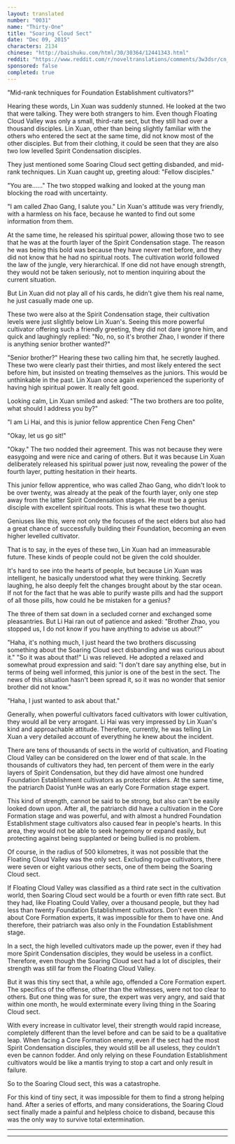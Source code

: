 ```yaml
---
layout: translated
number: "0031"
name: "Thirty-One"
title: "Soaring Cloud Sect"
date: "Dec 09, 2015"
characters: 2134
chinese: "http://baishuku.com/html/30/30364/12441343.html"
reddit: "https://www.reddit.com/r/noveltranslations/comments/3w3dsr/cn_tempered_immortal_chapter_0031/"
sponsored: false
completed: true
---
```


"Mid-rank techniques for Foundation Establishment cultivators?"

Hearing these words, Lin Xuan was suddenly stunned. He looked at the two that were talking. They were both strangers to him. Even though Floating Cloud Valley was only a small, third-rate sect, but they still had over a thousand disciples. Lin Xuan, other than being slightly familiar with the others who entered the sect at the same time, did not know most of the other disciples. But from their clothing, it could be seen that they are also two low levelled Spirit Condensation disciples.

They just mentioned some Soaring Cloud sect getting disbanded, and mid-rank techniques. Lin Xuan caught up, greeting aloud: "Fellow disciples."

"You are......" The two stopped walking and looked at the young man blocking the road with uncertainty.

"I am called Zhao Gang, I salute you." Lin Xuan's attitude was very friendly, with a harmless on his face, because he wanted to find out some information from them.

At the same time, he released his spiritual power, allowing those two to see that he was at the fourth layer of the Spirit Condensation stage. The reason he was being this bold was because they have never met before, and they did not know that he had no spiritual roots. The cultivation world followed the law of the jungle, very hierarchical. If one did not have enough strength, they would not be taken seriously, not to mention inquiring about the current situation.

But Lin Xuan did not play all of his cards, he didn't give them his real name, he just casually made one up.

These two were also at the Spirit Condensation stage, their cultivation levels were just slightly below Lin Xuan's. Seeing this more powerful cultivator offering such a friendly greeting, they did not dare ignore him, and quick and laughingly replied: "No, no, so it's brother Zhao, I wonder if there is anything senior brother wanted?"

"Senior brother?" Hearing these two calling him that, he secretly laughed. These two were clearly past their thirties, and most likely entered the sect before him, but insisted on treating themselves as the juniors. This would be unthinkable in the past. Lin Xuan once again experienced the superiority of having high spiritual power. It really felt good.

Looking calm, Lin Xuan smiled and asked: "The two brothers are too polite, what should I address you by?"

"I am Li Hai, and this is junior fellow apprentice Chen Feng Chen"

"Okay, let us go sit!"

"Okay." The two nodded their agreement. This was not because they were easygoing and were nice and caring of others. But it was because Lin Xuan deliberately released his spiritual power just now, revealing the power of the fourth layer, putting hesitation in their hearts.

This junior fellow apprentice, who was called Zhao Gang, who didn't look to be over twenty, was already at the peak of the fourth layer, only one step away from the latter Spirit Condensation stages. He must be a genius disciple with excellent spiritual roots. This is what these two thought.

Geniuses like this, were not only the focuses of the sect elders but also had a great chance of successfully building their Foundation, becoming an even higher levelled cultivator.

That is to say, in the eyes of these two, Lin Xuan had an immeasurable future. These kinds of people could not be given the cold shoulder.

It's hard to see into the hearts of people, but because Lin Xuan was intelligent, he basically understood what they were thinking. Secretly laughing, he also deeply felt the changes brought about by the star ocean. If not for the fact that he was able to purify waste pills and had the support of all those pills, how could he be mistaken for a genius?

The three of them sat down in a secluded corner and exchanged some pleasantries. But Li Hai ran out of patience and asked: "Brother Zhao, you stopped us, I do not know if you have anything to advise us about?"

"Haha, it's nothing much, I just heard the two brothers discussing something about the Soaring Cloud sect disbanding and was curious about it."
"So it was about that!" Li was relieved. He adopted a relaxed and somewhat proud expression and said: "I don't dare say anything else, but in terms of being well informed, this junior is one of the best in the sect. The news of this situation hasn't been spread it, so it was no wonder that senior brother did not know."

"Haha, I just wanted to ask about that."

Generally, when powerful cultivators faced cultivators with lower cultivation, they would all be very arrogant. Li Hai was very impressed by Lin Xuan's kind and approachable attitude. Therefore, currently, he was telling Lin Xuan a very detailed account of everything he knew about the incident.

There are tens of thousands of sects in the world of cultivation, and Floating Cloud Valley can be considered on the lower end of that scale. In the thousands of cultivators they had, ten percent of them were in the early layers of Spirit Condensation, but they did have almost one hundred Foundation Establishment cultivators as protector elders. At the same time, the patriarch Daoist YunHe was an early Core Formation stage expert.

This kind of strength, cannot be said to be strong, but also can't be easily looked down upon. After all, the patriarch did have a cultivation in the Core Formation stage and was powerful, and with almost a hundred Foundation Establishment stage cultivators also caused fear in people's hearts. In this area, they would not be able to seek hegemony or expand easily, but protecting against being supplanted or being bullied is no problem.

Of course, in the radius of 500 kilometres, it was not possible that the Floating Cloud Valley was the only sect. Excluding rogue cultivators, there were seven or eight various other sects, one of them being the Soaring Cloud sect.

If Floating Cloud Valley was classified as a third rate sect in the cultivation world, then Soaring Cloud sect would be a fourth or even fifth rate sect. But they had, like Floating Could Valley, over a thousand people, but they had less than twenty Foundation Establishment cultivators. Don't even think about Core Formation experts, it was impossible for them to have one. And therefore, their patriarch was also only in the Foundation Establishment stage.

In a sect, the high levelled cultivators made up the power, even if they had more Spirit Condensation disciples, they would be useless in a conflict. Therefore, even though the Soaring Cloud sect had a lot of disciples, their strength was still far from the Floating Cloud Valley.

But it was this tiny sect that, a while ago, offended a Core Formation expert. The specifics of the offense, other than the witnesses, were not too clear to others. But one thing was for sure, the expert was very angry, and said that within one month, he would exterminate every living thing in the Soaring Cloud sect.

With every increase in cultivator level, their strength would rapid increase, completely different than the level before and can be said to be a qualitative leap. When facing a Core Formation enemy, even if the sect had the most Spirit Condensation disciples, they would still be all useless, they couldn't even be cannon fodder. And only relying on these Foundation Establishment cultivators would be like a mantis trying to stop a cart and only result in failure.

So to the Soaring Cloud sect, this was a catastrophe.

For this kind of tiny sect, it was impossible for them to find a strong helping hand. After a series of efforts, and many considerations, the Soaring Cloud sect finally made a painful and helpless choice to disband, because this was the only way to survive total extermination.

- - -
- - -
